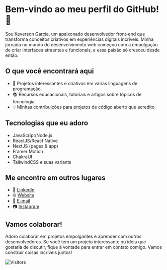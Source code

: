 # Bem-vindo ao meu perfil do GitHub! 👋

Sou Keverson Garcia, um apaixonado desenvolvedor front-end que transforma conceitos criativos em experiências digitais incríveis. Minha jornada no mundo do desenvolvimento web começou com a empolgação de criar interfaces atraentes e funcionais, e essa paixão só cresceu desde então.

## O que você encontrará aqui

- 🚀 Projetos interessantes e criativos em várias linguagens de programação.
- 📚 Recursos educacionais, tutoriais e artigos sobre tópicos de tecnologia.
- 💡 Minhas contribuições para projetos de código aberto que acredito.

## Tecnologias que eu adoro

- JavaScript/Node.js
- ReactJS/React Native
- NextJS (pages & app)
- Framer Motion
- ChakraUI
- TailwindCSS e suas variants

## Me encontre em outros lugares

- 💼 [LinkedIn](https://www.linkedin.com/in/keversongarcia)
- 🌐 [Website](https://keversongarcia.vercel.app)
- 📧 [E-mail](garciakeverson@hotmail.com)
- 📷 [Instagram](https://www.instagram.com/garciakeverson)

## Vamos colaborar!

Adoro colaborar em projetos empolgantes e aprender com outros desenvolvedores. Se você tem um projeto interessante ou ideia que gostaria de discutir, fique à vontade para entrar em contato comigo. Vamos construir coisas incríveis juntos!

![Visitors](https://api.visitorbadge.io/api/visitors?path=keversongarcia&label=Visitantes&countColor=%23263759)

